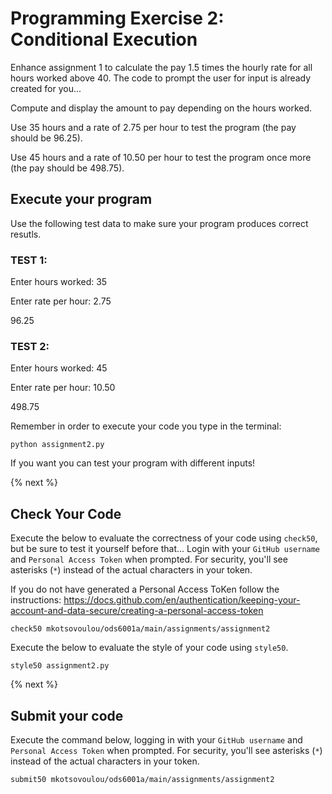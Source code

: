 # Programming Exercise 2: Conditional Execution

Enhance assignment 1 to calculate the pay 1.5 times the hourly rate for all hours worked above 40. The code to prompt the user for input is already created for you...

Compute and display the amount to pay depending on the hours worked.

Use 35 hours and a rate of 2.75 per hour to test the program (the pay should be 96.25). 

Use 45 hours and a rate of 10.50 per hour to test the program once more (the pay should be 498.75).


## Execute your program 

Use the following test data to make sure your program produces correct resutls.

### TEST 1:

Enter hours worked: 35

Enter rate per hour: 2.75

96.25

### TEST 2:

Enter hours worked: 45

Enter rate per hour: 10.50

498.75



Remember in order to execute your code you type in the terminal:
```
python assignment2.py
```

If you want you can test your program with different inputs!

{% next %}

## Check Your Code

Execute the below to evaluate the correctness of your code using `check50`, but be sure to test it yourself before that...
Login with your `GitHub username` and `Personal Access Token` when prompted. For security, you'll see asterisks (`*`) instead of the actual characters in your token. 

If you do not have generated a Personal Access ToKen follow the instructions: 
https://docs.github.com/en/authentication/keeping-your-account-and-data-secure/creating-a-personal-access-token

```
check50 mkotsovoulou/ods6001a/main/assignments/assignment2
```

Execute the below to evaluate the style of your code using `style50`.

```
style50 assignment2.py
```

{% next %}

## Submit your code

Execute the command below, logging in with your `GitHub username` and `Personal Access Token` when prompted. For security, you'll see asterisks (`*`) instead of the actual characters in your token. 

```
submit50 mkotsovoulou/ods6001a/main/assignments/assignment2
```

